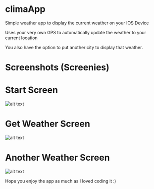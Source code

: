 # climaApp

Simple weather app to display the current weather on your IOS Device

Uses your very own GPS to automatically update the weather to your current location

You also have the option to put another city to display that weather.



# Screenshots (Screenies)

# Start Screen
![alt text](https://preview.ibb.co/dB4Ydo/Start_screen_2.png)




# Get Weather Screen
![alt text](https://preview.ibb.co/nfwUJo/Start_Screen.png)




# Another Weather Screen
![alt text](https://ibb.co/fjf6yo)

Hope you enjoy the app as much as I loved coding it :)
